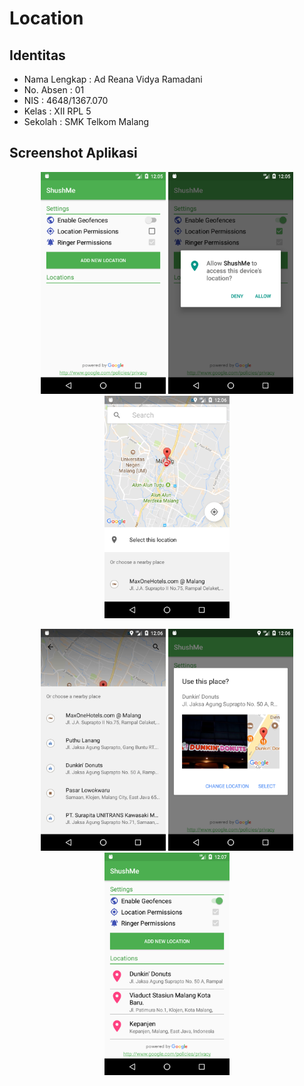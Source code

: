 # Location
## Identitas
* Nama Lengkap : Ad Reana Vidya Ramadani
* No. Absen : 01
* NIS : 4648/1367.070
* Kelas : XII RPL 5
* Sekolah : SMK Telkom Malang

## Screenshot Aplikasi
<p align="center">
  <img src="https://github.com/vidyaramadani/Location/blob/master/screenshots/pct%20(1).png" width="200"/>
  <img src="https://github.com/vidyaramadani/Location/blob/master/screenshots/pct%20(2).png" width="200"/>
  <img src="https://github.com/vidyaramadani/Location/blob/master/screenshots/pct%20(3).png" width="200"/>
</p>
<p align="center">
  <img src="https://github.com/vidyaramadani/Location/blob/master/screenshots/pct%20(4).png" width="200"/>
  <img src="https://github.com/vidyaramadani/Location/blob/master/screenshots/pct%20(5).png" width="200"/>
  <img src="https://github.com/vidyaramadani/Location/blob/master/screenshots/pct%20(6).png" width="200"/>
</p>
